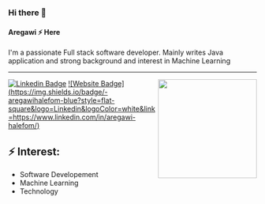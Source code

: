 ### Hi there 👋

#### Aregawi ⚡ Here

I'm a passionate Full stack software developer.
Mainly writes Java application and strong background and interest in Machine Learning

<hr/>
<img align='right' src='https://media.giphy.com/media/bcKmIWkUMCjVm/giphy.gif' width='200"'>

[![Linkedin Badge](https://img.shields.io/badge/-aregawihalefom-blue?style=flat-square&logo=Linkedin&logoColor=white&link=https://www.linkedin.com/in/aregawi-halefom/)](https://www.linkedin.com/in/aregawi-halefom/)
[![Website Badge] (https://img.shields.io/badge/-aregawihalefom-blue?style=flat-square&logo=Linkedin&logoColor=white&link=https://www.linkedin.com/in/aregawi-halefom/)](https://www.linkedin.com/in/aregawi-halefom/)
## ⚡ Interest:
- Software Developement
- Machine Learning
- Technology


<!--
**aregawihalefom/aregawihalefom** is a ✨ _special_ ✨ repository because its `README.md` (this file) appears on your GitHub profile.

Here are some ideas to get you started:

- 🔭 I’m currently working on ...
- 🌱 I’m currently learning ...
- 👯 I’m looking to collaborate on ...
- 🤔 I’m looking for help with ...
- 💬 Ask me about ...
- 📫 How to reach me: ...
- 😄 Pronouns: ...
- ⚡ Fun fact: ...
-->
